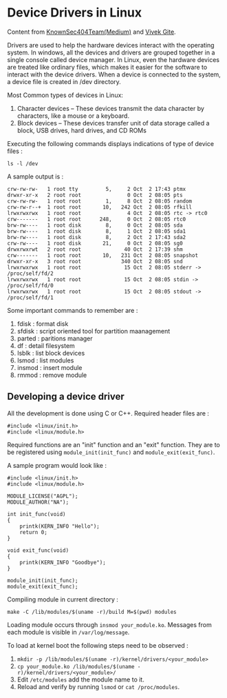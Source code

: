 # Device Drivers in Linux

Content from [KnownSec404Team(Medium)](https://medium.com/@knownsec404team/how-to-develop-linux-driver-from-scratch-cc143e0c08a1) and [Vivek Gite](https://www.cyberciti.biz/tips/compiling-linux-kernel-module.html).

Drivers are used to help the hardware devices interact with the operating system. In windows, all the devices and drivers are grouped together in a single console called device manager. In Linux, even the hardware devices are treated like ordinary files, which makes it easier for the software to interact with the device drivers. When a device is connected to the system, a device file is created in /dev directory. 

Most Common types of devices in Linux:

1. Character devices – These devices transmit the data character by characters, like a mouse or a keyboard.
2. Block devices – These devices transfer unit of data storage called a block, USB drives, hard drives, and CD ROMs

Executing the following commands displays indications of type of device files : 

```
ls -l /dev
```

A sample output is : 

```
crw-rw-rw-   1 root tty         5,     2 Oct  2 17:43 ptmx
drwxr-xr-x   2 root root               0 Oct  2 08:05 pts
crw-rw-rw-   1 root root        1,     8 Oct  2 08:05 random
crw-rw-r--+  1 root root       10,   242 Oct  2 08:05 rfkill
lrwxrwxrwx   1 root root               4 Oct  2 08:05 rtc -> rtc0
crw-------   1 root root      248,     0 Oct  2 08:05 rtc0
brw-rw----   1 root disk        8,     0 Oct  2 08:05 sda
brw-rw----   1 root disk        8,     1 Oct  2 08:05 sda1
brw-rw----   1 root disk        8,     2 Oct  2 17:43 sda2
crw-rw----   1 root disk       21,     0 Oct  2 08:05 sg0
drwxrwxrwt   2 root root              40 Oct  2 17:39 shm
crw-------   1 root root       10,   231 Oct  2 08:05 snapshot
drwxr-xr-x   3 root root             340 Oct  2 08:05 snd
lrwxrwxrwx   1 root root              15 Oct  2 08:05 stderr -> /proc/self/fd/2
lrwxrwxrwx   1 root root              15 Oct  2 08:05 stdin -> /proc/self/fd/0
lrwxrwxrwx   1 root root              15 Oct  2 08:05 stdout -> /proc/self/fd/1
```

Some important commands to remember are : 

1. fdisk : format disk
2. sfdisk : script oriented tool for partition maanagement
3. parted : paritions manager
4. df : detail filesystem
5. lsblk : list block devices
7. lsmod : list modules
8. insmod : insert module
9. rmmod : remove module

## Developing a device driver

All the development is done using C or C++. Required header files are : 

```
#include <linux/init.h>
#include <linux/module.h>
```

Required functions are an "init" function and an "exit" function. They are to be registered using `module_init(init_func)` and `module_exit(exit_func)`.

A sample program would look like : 

```
#include <linux/init.h>
#include <linux/module.h>

MODULE_LICENSE("AGPL");
MODULE_AUTHOR("NA");

int init_func(void)
{
    printk(KERN_INFO "Hello");
    return 0;
}

void exit_func(void)
{
    printk(KERN_INFO "Goodbye");
}

module_init(init_func);
module_exit(exit_func);
```

Compiling module in current directory :


```
make -C /lib/modules/$(uname -r)/build M=$(pwd) modules
```

Loading module occurs through `insmod your_module.ko`.
Messages from each module is visible in `/var/log/message`.

To load at kernel boot the following steps need to be observed : 

1. `mkdir -p /lib/modules/$(uname -r)/kernel/drivers/<your_module>`
2. `cp your_module.ko /lib/modules/$(uname -r)/kernel/drivers/<your_module>/`
3. Edit `/etc/modules` add the module name to it.
4. Reload and verify by running `lsmod` or `cat /proc/modules`.
 
